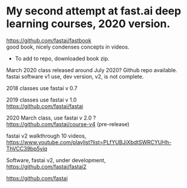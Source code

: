 # My second attempt at fast.ai deep learning courses, 2020 version.  

https://github.com/fastai/fastbook  
good book, nicely condenses concepts in videos.  
 * To add to repo, downloaded book zip.  

March 2020 class released around July 2020?  Github repo available.  
fastai software v1 use, dev version, v2, is not complete.  

2018 classes use fastai v 0.7   

2019 classes use fastai v 1.0  
https://github.com/fastai/fastai  

2020 March class, use fastai v 2.0 ?   
https://github.com/fastai/course-v4 (pre-release)  

fastai v2 walkthrough 10 videos,  
https://www.youtube.com/playlist?list=PLfYUBJiXbdtSWRCYUHh-ThVCC39bp5yiq  

Software, fastai v2, under development,  
https://github.com/fastai/fastai2   

https://github.com/fastai  

